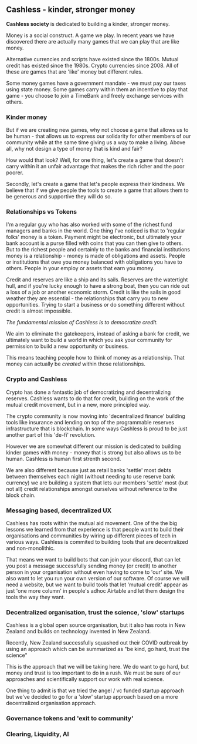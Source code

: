


## Cashless - kinder, stronger money

**Cashless society** is dedicated to building a kinder, stronger money. 

Money is a social construct. A game we play. In recent years we have discovered there are actually many games that we can play that are like money.

Alternative currencies and scripts have existed since the 1800s. Mutual credit has existed since the 1980s. Crypto currencies since 2008. All of these are games that are 'like' money but different rules.

Some money games have a government mandate - we must pay our taxes using state money. Some games carry within them an incentive to play that game - you choose to join a TimeBank and freely exchange services with others. 

### Kinder money

But if we are creating new games, why not choose a game that allows us to be human - that allows us to express our solidarity for other members of our community while at the same time giving us a way to make a living. Above all, why not design a type of money that is kind and fair? 

How would that look? Well, for one thing, let's create a game that doesn't carry within it an unfair advantage that makes the rich richer and the poor poorer.

Secondly, let's create a game that let's people express their kindness. We believe that if we give people the tools to create a game that allows them to be generous and supportive they will do so.

### Relationships vs Tokens 

I'm a regular guy who has also worked with some of the richest fund managers and banks in the world. One thing I've noticed is that to 'regular folks' money is a token. Payment might be electronic, but ultimately your bank account is a purse filled with coins that you can then give to others. But to the richest people and certainly to the banks and financial institutions money is a relationship - money is made of obligations and assets. People or institutions that owe you money balanced with obligations you have to others. People in your employ or assets that earn you money. 

Credit and reserves are like a ship and its sails. Reserves are the watertight hull, and if you're lucky enough to have a strong boat, then you can ride out a loss of a job or another economic storm. Credit is like the sails in good weather they are essential - the relationships that carry you to new opportunities. Trying to start a business or do something different without credit is almost impossible. 

*The fundamental mission of Cashless is to democratize credit.*

We aim to eliminate the gatekeepers, instead of asking a bank for credit, we ultimately want to build a world in which you ask your community for permission to build a new opportunity or business.

This means teaching people how to think of money as a relationship. That money can actually be *created* within those relationships. 

### Crypto and Cashless 

Crypto has done a fantastic job of democratizing and decentralizing reserves. Cashless wants to do that for credit, building on the work of the mutual credit movement, but in a new, more principled way. 

The crypto community is now moving into 'decentralized finance' building tools like insurance and lending on top of the programmable reserves infrastructure that is blockchain. In some ways Cashless is proud to be just another part of this 'de-fi' revolution. 

However we are somewhat different our mission is dedicated to building kinder games with money -  money that is strong but also allows us to be human. Cashless is human first strenth second. 

We are also different because just as retail banks 'settle' most debts between themselves each night (without needing to use reserve bank currency) we are building a system that lets our members 'settle' most (but not all) credit relationships amongst ourselves without reference to the block chain.

### Messaging based, decentralized UX 

Cashless has roots within the mutual aid movement. One of the the big lessons we learned from that experience is that people want to build their organisations and communities by wiring up different pieces of tech in various ways. Cashless is commited to building tools that are decentralized and non-monolithic. 

That means we want to build bots that can join your discord,  that can let you post a message successfully sending money (or credit) to another person in your organisation without even having to come to 'our' site. We also want to let you run your own version of our software. Of course we will need a website, but we want to build tools that let 'mutual credit' appear as just 'one more column' in people's adhoc Airtable and let them design the tools the way they want.

### Decentralized organisation, trust the science, 'slow' startups

Cashless is a global open source organisation, but it also has roots in New Zealand and builds on technology invented in New Zealand. 

Recently, New Zealand successfully squashed out their COVID outbreak by using an approach which can be summarized as "be kind, go hard, trust the science" 

This is the approach that we will be taking here. We do want to go hard, but money and trust is too important to do in a rush. We must be sure of our approaches and scientifically support our work with real science. 

One thing to admit is that we tried the angel / vc funded startup approach but we've decided to go for a 'slow' startup approach based on a more decentralized organisation approach. <this needs a lot more fleshing out>

### Governance tokens and 'exit to community' 

### Clearing, Liquidity, AI